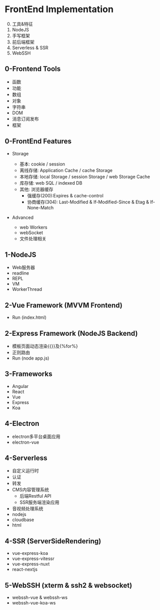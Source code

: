 # FrontEnd Implementation
0. 工具&特征
1. NodeJS
2. 手写框架
3. 前后端框架
4. Serverless & SSR
5. WebSSH

## 0-Frontend Tools  
- 函数
- 功能   
- 数组  
- 对象  
- 字符串  
- DOM  
- 消息订阅发布  
- 框架  
   
## 0-FrontEnd Features
- Storage  
  - 基本: cookie / session  
  - 离线存储: Application Cache / cache Storage  
  - 本地存储: local Storage / session Storage / web Storage Cache  
  - 库存储: web SQL / indexed DB
  - 其他: 浏览器缓存  
    - 强缓存(200):Expires & cache-control  
    - 协商缓存(304): Last-Modified & If-Modified-Since & Etag & If-None-Match  
  
- Advanced
  - web Workers  
  - webSocket  
  - 文件处理相关  

## 1-NodeJS
- Web服务器
- readline
- REPL
- VM
- WorkerThread
  
## 2-Vue Framework (MVVM Frontend)
- Run (index.html)
  
## 2-Express Framework (NodeJS Backend)  
- 模板页面动态渲染{{}}及{%for%}  
- 正则路由  
- Run (node app.js) 
  
## 3-Frameworks
- Angular
- React
- Vue
- Express
- Koa

## 4-Electron
- electron多平台桌面应用
- electron-vue

## 4-Serverless
- 自定义运行时
- 认证
- 转发
- CMS内容管理系统
    - 后端Restful API
    - SSR服务端渲染应用
- 音视频处理系统
- nodejs
- cloudbase
- html

## 4-SSR (ServerSideRendering)
- vue-express-koa
- vue-express-vitessr
- vue-express-nuxt
- react-nextjs

## 5-WebSSH (xterm & ssh2 & websocket)
- webssh-vue & webssh-ws
- webssh-vue-koa-ws